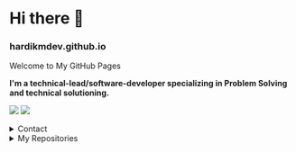 # Hi there 👋
### hardikmdev.github.io
Welcome to My GitHub Pages

<p>
    <b>I'm a technical-lead/software-developer specializing in Problem Solving and technical solutioning.</b>
    <br>
<!--     <a href="">Resume</a> -->
</p>

<p>
    <a href="https://www.linkedin.com/in/hardikmdev"><img src="linkedin.svg"></a>
    <a href="https://twitter.com/hardikmdev"><img src="twitter.svg"></a>
</p>

<details>
  <summary>Contact</summary>
      <ul>
        <li>LinkedIn: <a href="https://www.linkedin.com/in/hardikmdev/">https://www.linkedin.com/in/hardikmdev/</a></li>
        <li>Twitter: <a href="https://twitter.com/hardikmdev">https://twitter.com/hardikmdev</a></li>
    </li>
</details> 

<details>
    <summary>My Repositories</summary>
    <ul>
    </ul>
</details>
